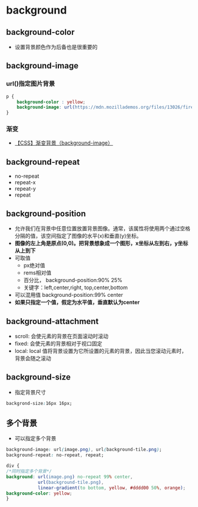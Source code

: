 # background

## background-color

- 设置背景颜色作为后备也是很重要的

## background-image

### url()指定图片背景

```css
p {
    background-color : yellow;
    background-image: url(https://mdn.mozillademos.org/files/13026/fire-ball-icon.png);
}
```

### 渐变

- [【CSS】渐变背景（background-image）](https://www.jianshu.com/p/58b340a037ea)

## background-repeat

- no-repeat
- repeat-x
- repeat-y
- repeat

## background-position

- 允许我们在背景中任意位置放置背景图像。通常，该属性将使用两个通过空格分隔的值，该空间指定了图像的水平(x)和垂直(y)坐标。
- **图像的左上角是原点(0,0)。把背景想象成一个图形，x坐标从左到右，y坐标从上到下**
- 可取值
    - px绝对值
    - rems相对值
    - 百分比， background-position:90% 25%
    - 关键字：left,center,right, top,center,bottom
- 可以混用值 background-position:99% center
- **如果只指定一个值，假定为水平值，垂直默认为center**

## background-attachment

- scroll: 会使元素的背景在页面滚动时滚动
- fixed: 会使元素的背景相对于视口固定
- local: local 值将背景设置为它所设置的元素的背景，因此当您滚动元素时，背景会随之滚动

## background-size

- 指定背景尺寸

```css
backgrond-size:16px 16px;
```

## 多个背景

- 可以指定多个背景

```css
background-image: url(image.png), url(background-tile.png);
background-repeat: no-repeat, repeat;
```

```css
div {
/*同时指定多个背景*/
background: url(image.png) no-repeat 99% center,
            url(background-tile.png),
            linear-gradient(to bottom, yellow, #dddd00 50%, orange);
background-color: yellow;
}
```